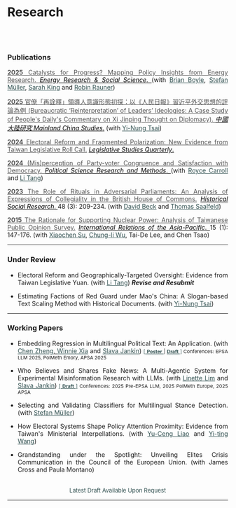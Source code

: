 # Research



<br/><br/>



<div style="text-align: left">

### Publications

<div style="text-align: justify">

<a href="https://doi.org/10.1016/j.erss.2025.103955" target="_blank" style="color: #515151;"> __2025__ Catalysts for Progress? Mapping Policy Insights from Energy Research. </a>  <a href="https://www.sciencedirect.com/journal/energy-research-and-social-science" target="_blank" style="color: black;">  _Energy Research & Social Science_. </a>  (with <u><a href="https://brianpaulboyle.com" style="color: #2F4F4F;">Brian Boyle</a></u>, 
<u><a href="https://muellerstefan.net" style="color: #2F4F4F;">Stefan Müller</a></u>, <u><a href="https://sarahaking.net" style="color: #2F4F4F;">Sarah King</a></u> and <u><a href="https://robinrauner.com" style="color: #2F4F4F;">Robin Rauner</a></u>)<br>


<a href="https://toaj.stpi.niar.org.tw/index/journal/volume/article/4b1141f9969effc90196a8f041000240" target="_blank" style="color: #515151;"> __2025__ 官僚「再詮釋」領導人意識形態初探：以《人民日報》習近平外交思想的評論為例 (Bureaucratic ‘Reinterpretation’ of Leaders’ Ideologies: A Case Study of People's Daily's Commentary on Xi Jinping Thought on Diplomacy). </a> <a href="http://mcs.nccu.edu.tw/CHINA_Eng/editor.html" target="_blank" style="color: black;">_中國大陸研究 Mainland China Studies_.</a>  (with <u><a href="https://www.ipsas.sinica.edu.tw/wp-content/uploads/2023/03/蔡儀儂CV_202303-1-1.pdf" style="color: #2F4F4F;">Yi-Nung Tsai</a></u>) 

<a href="https://onlinelibrary.wiley.com/doi/full/10.1111/lsq.12459" target="_blank" style="color: #515151;"> __2024__ Electoral Reform and Fragmented Polarization: New Evidence from Taiwan Legislative Roll Call.</a>  <a href="https://onlinelibrary.wiley.com/journal/19399162" target="_blank" style="color: black;">  _Legislative Studies Quarterly_. </a>  <br>

<a href="https://www.cambridge.org/core/journals/political-science-research-and-methods/article/misperception-of-party-congruence-and-satisfaction-with-democracy/48E409867105FD3737126E6FA05F13ED" target="_blank" style="color: #515151;"> __2024__ (Mis)perception of Party-voter Congruence and Satisfaction with Democracy. </a> </a> <a href="https://www.cambridge.org/core/journals/political-science-research-and-methods" target="_blank" style="color: black;">  _Political Science Research and Methods_. </a> (with <u><a href="#" style="color: #2F4F4F;">Royce Carroll</a></u> and <u><a href="https://sites.google.com/view/litang2020" style="color: #2F4F4F;">Li Tang</a></u>) <br>

<a href="https://www.jstor.org/stable/27221360" target="_blank" style="color: #515151;"> __2023__ The Role of Rituals in Adversarial Parliaments: An Analysis of Expressions of Collegiality in the British House of Commons.</a>  <a href="https://www.gesis.org/en/hsr" target="_blank" style="color: black;">  _Historical Social Research_. </a> 48 (3): 209-234. (with <u><a href="https://www.uni-bamberg.de/comparpol/lehrstuhlteam/david-beck/" style="color: #2F4F4F;">David Beck</a></u> and <u><a href="https://www.uni-bamberg.de/vp-forschung/" style="color: #2F4F4F;">Thomas Saalfeld</a></u>) <br>

<a href="https://academic.oup.com/irap/article-abstract/15/1/147/2937074?redirectedFrom=fulltext" target="_blank" style="color: #515151;">__2015__ The Rationale for Supporting Nuclear Power: Analysis of Taiwanese Public Opinion Survey.</a>  <a href="https://academic.oup.com/irap" target="_blank" style="color: black;">  _International Relations of the Asia-Pacific_. </a>
 15 (1): 147-176. (with <u><a href="https://scholar.google.com/citations?user=RIYMCiwAAAAJ&hl=en" style="color: #2F4F4F;">Xiaochen Su</a></u>, <u><a href="https://www.ipsas.sinica.edu.tw/en/研究人員/吳重禮/" style="color: #2F4F4F;">Chung-li Wu</a></u>, Tai-De Lee, and Chen Tsao) <br>


</div>


<!-- <br/> -->

---

### Under Review

<div style="text-align: justify">

- Electoral Reform and Geographically-Targeted Oversight: Evidence from Taiwan Legislative Yuan. (with <u><a href="https://sites.google.com/view/litang2020" style="color: #2F4F4F;">Li Tang</a></u>)  ___Revise and Resubmit___
<!--   
<span style="font-size: 11px;"> 
  <a href="" 
     style="color: #2F4F4F;" target="_blank">
     <u>[___Revised and Resubmitted___]</u> 
  </a>
</span> -->


<!--  
<a href="https://www.dropbox.com/scl/fi/ppxruc9jgwrlnwdnoxaxb/Electoral_Systems_and_Geographically_Targeted.pdf?rlkey=pg9owrhasrancnqvbrghcdclb&st=i5sgiejd&dl=0" 
     style="color: #2F4F4F;" target="_blank">__[PDF]__</a> -->

- Estimating Factions of Red Guard under Mao's China: A Slogan-based Text Scaling Method with Historical Documents. (with <u><a href="https://www.ipsas.sinica.edu.tw/wp-content/uploads/2023/03/蔡儀儂CV_202303-1-1.pdf" style="color: #2F4F4F;">Yi-Nung Tsai</a></u>)
<!--  
 <span style="font-size: 11px;"> 
  <a href="https://www.dropbox.com/scl/fi/qgnvl3w1y5hbsaq168blb/Estimating_Factions_of_Red_Guard_under_Mao_s_China.pdf?rlkey=c6bxr3o3di34vooivgjb2blcf&st=b6d03vmv&dl=0" 
     style="color: #2F4F4F;" target="_blank">
    [___Draft Being Reviewed___]
  </a>
</span> -->

</div>


---


### Working Papers

<div style="text-align: justify">
 

- Embedding Regression in Multilingual Political Text: An Application. (with <u><a href="https://zengchen.org" style="color: #2F4F4F;">Chen Zheng</a>, </u> <u><a href="https://www.winniexia.com" style="color: #2F4F4F;">Winnie Xia</a></u> and <u><a href="https://sjankin.com" style="color: #2F4F4F;">Slava Jankin</a></u>)   <span style="font-size: 11px;"> <a href="https://www.dropbox.com/scl/fi/p5ig9xvper1svrhqbft5x/Liao_Polmeth_2025_Poster.pdf?rlkey=nqoyu6ukv2y1r687pb55cp25v&dl=0" style="color: #2F4F4F;" target="_blank"> [ __<u>Poster</u>__ </a> | <span style="font-size: 11px;"> <a href="https://www.dropbox.com/scl/fi/50r8woftzilgjo75rnxyx/polmeth_paper.pdf?rlkey=5t9gfb0d80795qqv9g8n8oo49&dl=0" style="color: #2F4F4F;" target="_blank"> __<u>Draft</u>__ ]</a> 
  </span> Conferences: EPSA LLM 2025, PolMeth Emory,  APSA 2025

  

- Who Believes and Shares Fake News: A Multi-Agentic System for Experimental Misinformation Research with LLMs. 
  (with <u><a href="https://linettemlim.github.io" style="color: #2F4F4F;">Linette Lim</a></u> and <u><a href="https://sjankin.com" style="color: #2F4F4F;">Slava Jankin</a></u>)<span style="font-size: 11px;"> <a href="https://www.dropbox.com/scl/fi/ei5nnymbob4fxsi6hfzsa/Who_Believes_and_Who_Shares_MAS.pdf?rlkey=jx4xikpzsm8mt2xvp6yyz5ehb&st=zsyumha3&dl=0" style="color: #2F4F4F;" target="_blank"> [ __<u>Draft</u>__ ]</a> Conferences: 2025 Pre-EPSA LLM, 2025 PolMeth Europe, 2025 APSA  
  
 
- Selecting and Validating Classifiers for Multilingual Stance Detection. (with <u><a href="https://muellerstefan.net" style="color: #2F4F4F;">Stefan Müller</a></u>) <br>

<!-- - Shock Rhetoric: Local Exposure to Trade Shocks and Rhetorical Extremism in the US House of Representatives. (with <a href="https://www.zikai.li" style="color: #2F4F4F;"><u>Zikai Li</u></a>) <br> -->

- How Electoral Systems Shape Policy Attention Proximity: Evidence from Taiwan's Ministerial Interpellations. (with <u><a href="https://sites.google.com/view/calvin-yuceng-liao/home" style="color: #2F4F4F;">Yu-Ceng Liao</a></u> and <u><a href="https://yitingw.com" style="color: #2F4F4F;">Yi-ting Wang</a></u>) <br>


<!-- - From Legislators to Mayors: Political Career and Distributive Politics in Taiwan Municipalities. -->

- Grandstanding under the Spotlight: Unveiling Elites Crisis Communication in the Council of the European Union. (with James Cross and Paula Montano) <br>


</div>

<br>



<div style="text-align: center">
    <a href="#" target="_blank" style="color: blue;"> </a>  
    <span style="font-size: small; color: #2F4F4F;"> Latest Draft Available Upon Request </span>
</div>

---

<!-- ### In-Progress -->


<!-- <div style="text-align: justify"> -->


<!-- - Measuring Elite Loyalty and Political Cleavages in Maoist China. (with <u><a href="https://www.ipsas.sinica.edu.tw/wp-content/uploads/2023/03/蔡儀儂CV_202303-1-1.pdf" style="color: #2F4F4F;">Yi-Nung Tsai</a></u>) -->

<!-- - Topic-Based Text Segmentation for Political Transcripts. (with <u><a href="https://phsieh.com" style="color: #2F4F4F;">Pei-Hsun Hsieh</a></u>)<br> -->

<!-- - Game-Theoretic Multi-Agent System with LLMs for International Crisis Negotiations and Simulation. (with <u><a href="" style="color: #2F4F4F;">Shuli Zhang</a></u>)<br> -->

<!-- - Topic-Based Text Segmentation for Political Transcripts.  (with <u><a href="https://phsieh.com" style="color: #2F4F4F;">Pei-Hsun Hsieh</a></u> </a></u>) <br>  -->

<!-- - Climate Change and Public Perceptions of Institutional Compliance: A Multidimensional Scaling Approach to Cross-National Analysis. (with <u><a href="https://www.ninedtp.ac.uk/wangyin-zhao-a-disaster-for-whom-the-conditional-impact-of-natural-disasters-on-civil-conflicts/" style="color: #2F4F4F;">Wangyin Zhao</a></u> and <u><a href="https://www.ipsas.sinica.edu.tw/wp-content/uploads/2023/03/蔡儀儂CV_202303-1-1.pdf" style="color: #2F4F4F;"> Yi-Nung Tsai</a></u>)<br> -->


<!-- -  Multi-Dimensional Policy Congruence and Political Attitudes. ( with <u><a href="#" style="color: #2F4F4F;">Royce Carroll</a></u> and <u><a href="https://sites.google.com/view/litang2020" style="color: #2F4F4F;">Li Tang</a></u>) -->
  




<!-- - The Politics of Multiple Loyalties: (Cross-Lingual) Grandstanding and Policy Congruence in the European Parliament <br> -->


<!-- Natural Disasters and Authoritarian Compliance: Cross-National Evidence on Power and Value Perceptions -->

<!-- - Political Parties, Public Opinion, and Legislation on Cross-Strait Relations in Taiwan (with <u><a href="https://sites.google.com/view/calvin-yuceng-liao/home" style="color: #2F4F4F;">Yu-Ceng Liao</a></u> and <u><a href="https://politics.nccu.edu.tw/PageStaffing/Detail?fid=5227&id=1517" style="color: #2F4F4F;">Shing-Yuan Sheng</a></u>) <br> -->

<!-- - The Effect of Misperception on Election Voting: Evidence from a Field Experiment (with <u><a href="#" style="color: #2F4F4F;">Royce Carroll</a></u>, <u><a href="https://sites.google.com/view/litang2020" style="color: #2F4F4F;">Li Tang</a></u>, and <u><a href="https://sites.google.com/site/yinpenghui2008/home" style="color: #2F4F4F;">Penghui Yin</a></u>)  -->
    

<!-- </div> -->

<!-- ---

### Documentation and Report

- <a href="https://davidycliao.github.io/flaiR/articles/tutorial.html#introduction" target="_blank" style="color: #515151;"> Flair NLP and __flaiR__  for Social Science with R. </a> (with Sohini Timbadia) <br>

<!-- - User Manual for <strong>legisTaiwan</strong> R Package with Taiwan Legislative Yuan API (with <u><a href="" style="color: #2F4F4F;">Shaka Y.J. Li</a></u>) <br>  -->

<!-- -  <a href="https://davidycliao.github.io/legisTaiwan/" target="_blank" style="color: #515151;">  __legisTaiwan__ </a> : R Pacakge for Data Analysis and Applications with Taiwan Legislative Yuan API. -->
<!-- </a> (with <u><a href="" style="color: #2F4F4F;">Shaka Y.J. Li</a></u>) <br> --> 

